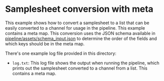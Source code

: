 # Samplesheet conversion with meta

This example shows how to convert a samplesheet to a list that can be easily converted to a channel for usage in the pipeline. This example contains a meta map. This conversion uses the JSON schema available in [pipeline/assets/schema_input.json](pipeline/assets/schema_input.json) to determine the order of the fields and which keys should be in the meta map.

There's one example log file provided in this directory:
- `log.txt`: This log file shows the output when running the pipeline, which prints out the samplesheet converted to a channel from a list. This contains a meta map.
